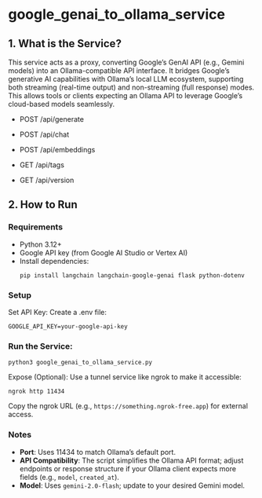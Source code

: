 # google_genai_to_ollama_service

## 1. What is the Service?
This service acts as a proxy, converting Google’s GenAI API (e.g., Gemini models) into an Ollama-compatible API interface. It bridges Google’s generative AI capabilities with Ollama’s local LLM ecosystem, supporting both streaming (real-time output) and non-streaming (full response) modes. This allows tools or clients expecting an Ollama API to leverage Google’s cloud-based models seamlessly.

- POST /api/generate

- POST /api/chat

- POST /api/embeddings

- GET /api/tags

- GET /api/version




## 2. How to Run
### Requirements
- Python 3.12+
- Google API key (from Google AI Studio or Vertex AI)
- Install dependencies:
  ```shell
  pip install langchain langchain-google-genai flask python-dotenv

### Setup
Set API Key: Create a .env file:
```
GOOGLE_API_KEY=your-google-api-key
```

### Run the Service:
```shell
python3 google_genai_to_ollama_service.py
```
Expose (Optional): Use a tunnel service like ngrok to make it accessible:
```shell
ngrok http 11434
```
Copy the ngrok URL (e.g., `https://something.ngrok-free.app`) for external access.

### Notes
- **Port**: Uses 11434 to match Ollama’s default port.
- **API Compatibility**: The script simplifies the Ollama API format; adjust endpoints or response structure if your Ollama client expects more fields (e.g., `model`, `created_at`).
- **Model**: Uses `gemini-2.0-flash`; update to your desired Gemini model.
